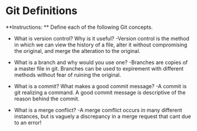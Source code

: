 # Git Definitions

**Instructions: ** Define each of the following Git concepts.

* What is version control?  Why is it useful? 
-Version control is the method in which we can view the history of a file, alter it without compromising the original, and merge the alteration to the original.

* What is a branch and why would you use one?
-Branches are copies of a master file in git. Branches can be used to expirement with different methods without fear of ruining the original.

* What is a commit? What makes a good commit message?
-A commit is git realizing a command. A good commit message is descriptive of the reason behind the commit. 

* What is a merge conflict?
-A merge comflict occurs in many different instances, but is vaguely a discrepancy in a merge request that cant due to an error!
